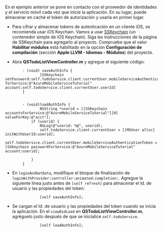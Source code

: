 
En el ejemplo anterior se pone en contacto con el proveedor de identidades y el servicio móvil cada vez que inicie la aplicación. En su lugar, puede almacenar en caché el token de autorización y usarla en primer lugar.

* Para cifrar y almacenar tokens de autenticación en un cliente iOS, se recomienda usar iOS Keychain. Vamos a usar [SSKeychain](https://github.com/soffes/sskeychain) (un contenedor simple de iOS Keychain). Siga las instrucciones de la página de SSKeychain para agregarlo al proyecto. Compruebe que el valor **Habilitar módulos** está habilitado en la opción **Configuración de compilación** (sección **Apple LLVM - Idiomas - Módulos**) del proyecto.

* Abra **QSTodoListViewController.m** y agregue el siguiente código:

```
		- (void) saveAuthInfo {
				[SSKeychain setPassword:self.todoService.client.currentUser.mobileServiceAuthenticationToken forService:@"AzureMobileServiceTutorial" account:self.todoService.client.currentUser.userId]
		}


		- (void)loadAuthInfo {
				NSString *userid = [[SSKeychain accountsForService:@"AzureMobileServiceTutorial"][0] valueForKey:@"acct"];
		    if (userid) {
		        NSLog(@"userid: %@", userid);
		        self.todoService.client.currentUser = [[MSUser alloc] initWithUserId:userid];
		         self.todoService.client.currentUser.mobileServiceAuthenticationToken = [SSKeychain passwordForService:@"AzureMobileServiceTutorial" account:userid];

		    }
		}
```

* En `loginAndGetData`, modifique el bloque de finalización de `loginWithProvider:controller:animated:completion:`. Agregue la siguiente línea justo antes de `[self refresh]` para almacenar el Id. de usuario y las propiedades del token:

```
				[self saveAuthInfo];
```

* Se cargan el Id. de usuario y las propiedades del token cuando se inicia la aplicación. En el `viewDidLoad` en **QSTodoListViewController.m**, agréguelo justo después de que se inicialice `self.todoService`.

```
				[self loadAuthInfo];
```

<!---HONumber=Oct15_HO3-->